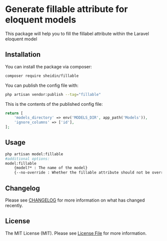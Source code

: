 # Generate fillable attribute for eloquent models


This package will help you to fill the fillabel attribute within the Laravel eloquent model


## Installation

You can install the package via composer:

```bash
composer require sheidin/fillable
```

You can publish the config file with:

```bash
php artisan vendor:publish --tag="fillable"
```

This is the contents of the published config file:

```php
return [
    'models_directory' => env('MODELS_DIR', app_path('Models')),
    'ignore_columns' => ['id'],
];
```
## Usage

```bash
php artisan model:fillable
#additional options:
model:fillable
    {model?* : The name of the model}
    {--no-override : Whether the fillable attribute should not be override}
```


## Changelog

Please see [CHANGELOG](CHANGELOG.md) for more information on what has changed recently.

## License

The MIT License (MIT). Please see [License File](LICENSE.md) for more information.
